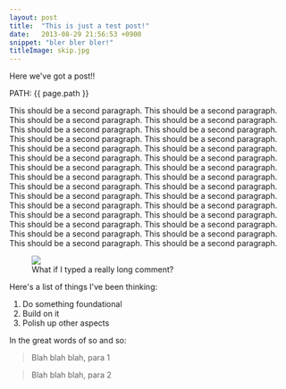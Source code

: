 ```yaml
---
layout: post
title:  "This is just a test post!"
date:   2013-08-29 21:56:53 +0900
snippet: "bler bler bler!"
titleImage: skip.jpg
---
```


Here we've got a post!!

PATH: {{ page.path }}

This should be a second paragraph. This should be a second paragraph. This should be a second paragraph. This should be a second paragraph. This should be a second paragraph. This should be a second paragraph. This should be a second paragraph. This should be a second paragraph. This should be a second paragraph. This should be a second paragraph. This should be a second paragraph. This should be a second paragraph. This should be a second paragraph. This should be a second paragraph. This should be a second paragraph. This should be a second paragraph. This should be a second paragraph. This should be a second paragraph. This should be a second paragraph. This should be a second paragraph. This should be a second paragraph. This should be a second paragraph. This should be a second paragraph. This should be a second paragraph. This should be a second paragraph. This should be a second paragraph. This should be a second paragraph. This should be a second paragraph. This should be a second paragraph. This should be a second paragraph.

<figure class="center">
  <img src="{{ site.assets }}/jekyll.png" class="bordered" />
  <figcaption>What if I typed a really long comment?</figcaption>
</figure>

Here's a list of things I've been thinking:

1. Do something foundational
2. Build on it
3. Polish up other aspects

In the great words of so and so:

> Blah blah blah, para 1

> Blah blah blah, para 2